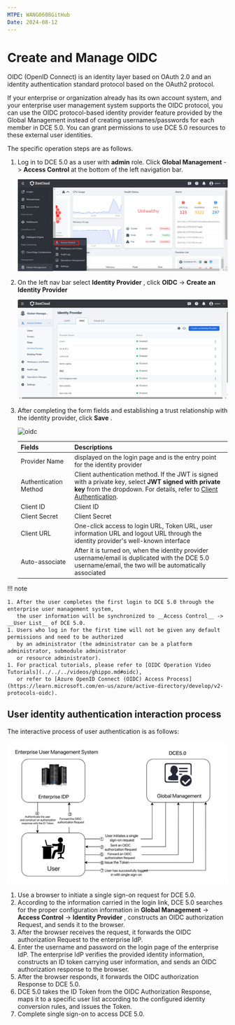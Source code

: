 ```yaml
---
MTPE: WANG0608GitHub
Date: 2024-08-12
---
```


# Create and Manage OIDC

OIDC (OpenID Connect) is an identity layer based on OAuth 2.0 and an identity authentication standard protocol based on the OAuth2 protocol.

If your enterprise or organization already has its own account system, and your enterprise user
management system supports the OIDC protocol, you can use the OIDC protocol-based identity provider
feature provided by the Global Management instead of creating usernames/passwords for each member in DCE 5.0.
You can grant permissions to use DCE 5.0 resources to these external user identities.

The specific operation steps are as follows.

1. Log in to DCE 5.0 as a user with __admin__ role. Click __Global Management__ -> __Access Control__ at the bottom of the left navigation bar.

    ![access control](../../images/ws01.png)

2. On the left nav bar select __Identity Provider__ , click __OIDC__ -> __Create an Identity Provider__

    ![click create](../../images/oidc-button.png)

3. After completing the form fields and establishing a trust relationship with the identity provider, click __Save__ .

    ![oidc](https://docs.daocloud.io/daocloud-docs-images/docs/en/docs/ghippo/images/oidc02.png)

    | Fields | Descriptions |
    | ------ | ------------ |
    | Provider Name | displayed on the login page and is the entry point for the identity provider |
    | Authentication Method | Client authentication method. If the JWT is signed with a private key, select __JWT signed with private key__ from the dropdown. For details, refer to [Client Authentication](https://openid.net/specs/openid-connect-core-1_0.html#ClientAuthentication). |
    | Client ID | Client ID |
    | Client Secret | Client Secret |
    | Client URL | One-click access to login URL, Token URL, user information URL and logout URL through the identity provider's well-known interface |
    | Auto-associate | After it is turned on, when the identity provider username/email is duplicated with the DCE 5.0 username/email, the two will be automatically associated |

!!! note

    1. After the user completes the first login to DCE 5.0 through the enterprise user management system,
       the user information will be synchronized to __Access Control__ -> __User List__ of DCE 5.0.
    1. Users who log in for the first time will not be given any default permissions and need to be authorized
       by an administrator (the administrator can be a platform administrator, submodule administrator 
       or resource administrator).
    1. For practical tutorials, please refer to [OIDC Operation Video Tutorials](../../../videos/ghippo.md#oidc),
       or refer to [Azure OpenID Connect (OIDC) Access Process](https://learn.microsoft.com/en-us/azure/active-directory/develop/v2-protocols-oidc).

## User identity authentication interaction process

The interactive process of user authentication is as follows:

![oidc](../../images/oidc01.png)

1. Use a browser to initiate a single sign-on request for DCE 5.0.
1. According to the information carried in the login link, DCE 5.0 searches for the proper configuration information
   in __Global Management__ -> __Access Control__ -> __Identity Provider__ , constructs an OIDC
   authorization Request, and sends it to the browser.
1. After the browser receives the request, it forwards the OIDC authorization Request to the enterprise IdP.
1. Enter the username and password on the login page of the enterprise IdP. The enterprise IdP verifies
   the provided identity information, constructs an ID token carrying user information, and sends an
   OIDC authorization response to the browser.
1. After the browser responds, it forwards the OIDC authorization Response to DCE 5.0.
1. DCE 5.0 takes the ID Token from the OIDC Authorization Response, maps it to a specific user list
   according to the configured identity conversion rules, and issues the Token.
1. Complete single sign-on to access DCE 5.0.
